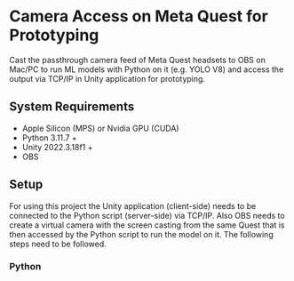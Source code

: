 # Camera Access on Meta Quest for Prototyping
Cast the passthrough camera feed of Meta Quest headsets to OBS on Mac/PC to run ML models with Python on it (e.g. YOLO V8) and access the output via TCP/IP in Unity application for prototyping.

## System Requirements
- Apple Silicon (MPS) or Nvidia GPU (CUDA)
- Python 3.11.7 +
- Unity 2022.3.18f1 +
- OBS

## Setup
For using this project the Unity application (client-side) needs to be connected to the Python script (server-side) via TCP/IP. Also OBS needs to create a virtual camera with the screen casting from the same Quest that is then accessed by the Python script to run the model on it. The following steps need to be followed.

### Python

